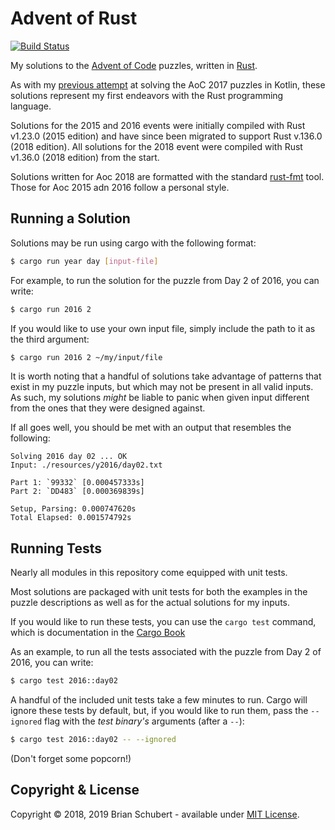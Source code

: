 # Advent of Rust
[![Build Status](https://travis-ci.com/blueschu/Advent-Of-Rust.svg?branch=master)](https://travis-ci.com/blueschu/Advent-Of-Rust)

My solutions to the [Advent of Code][adventofcode] puzzles, written in [Rust][rust].


As with my [previous attempt][aoc-kotlin] at solving the AoC 2017 
puzzles in Kotlin, these solutions represent my first endeavors with 
the Rust programming language. 

Solutions for the 2015 and 2016 events were initially compiled with Rust
v1.23.0 (2015 edition) and have since been migrated to support Rust 
v.136.0 (2018 edition). All solutions for the 2018 event were compiled 
with Rust v1.36.0 (2018 edition) from the start.

Solutions written for Aoc 2018 are formatted with the standard 
[rust-fmt](https://github.com/rust-lang/rustfmt) tool. Those for Aoc 
2015 adn 2016 follow a personal style.

## Running a Solution

Solutions may be run using cargo with the following format:

```bash
$ cargo run year day [input-file]
```
For example, to run the solution for the puzzle from Day 2 of 2016, you can write:

```bash
$ cargo run 2016 2
```

If you would like to use your own input file, simply include the path to 
it as the third argument:

```bash
$ cargo run 2016 2 ~/my/input/file
```

It is worth noting that a handful of solutions take advantage of patterns
that exist in my puzzle inputs, but which may not be present in all valid 
inputs. As such, my solutions _might_ be liable to panic when given input 
different from the ones that they were designed against.

If all goes well, you should be met with an output that resembles the 
following:
    
    Solving 2016 day 02 ... OK
    Input: ./resources/y2016/day02.txt
    
    Part 1: `99332` [0.000457333s]
    Part 2: `DD483` [0.000369839s]
    
    Setup, Parsing: 0.000747620s
    Total Elapsed: 0.001574792s



## Running Tests

Nearly all modules in this repository come equipped with unit tests.

Most solutions are packaged with unit tests for both the examples in 
the puzzle descriptions as well as for the actual solutions for my inputs.

If you would like to run these tests, you can use the `cargo test` command,
which is documentation in the [Cargo Book][cargo-book]

As an example, to run all the tests associated with the puzzle from Day 2 of 2016, 
you can write:

```bash
$ cargo test 2016::day02
```

A handful of the included unit tests take a few minutes to run. 
Cargo will ignore these tests by default, but, if you would like to run them,
pass the `--ignored` flag with the _test binary's_ arguments (after a `--`):

```bash
$ cargo test 2016::day02 -- --ignored
```

(Don't forget some popcorn!)

## Copyright & License
Copyright &copy; 2018, 2019 Brian Schubert - available under [MIT License][license].

[adventofcode]: https://adventofcode.com/
[rust]: https://www.rust-lang.org/en-US/
[aoc-kotlin]: https://github.com/blueschu/Advent-Of-Code
[license]: https://github.com/blueschu/Advent-Of-Rust/blob/master/LICENSE
[cargo-book]: https://doc.rust-lang.org/cargo/guide/tests.html
